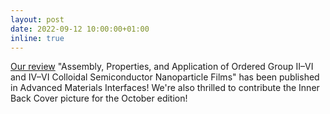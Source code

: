 ```yaml
---
layout: post
date: 2022-09-12 10:00:00+01:00
inline: true
---
```


[Our review](https://doi.org/10.1002/admi.202201039) "Assembly, Properties, and Application of Ordered Group II–VI and IV–VI Colloidal Semiconductor Nanoparticle Films" has been published in Advanced Materials Interfaces! We're also thrilled to contribute the Inner Back Cover picture for the October edition!
